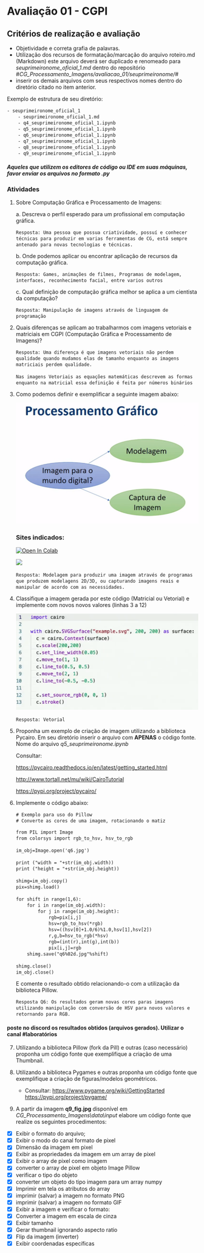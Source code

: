 # Avaliação 01 - CGPI

## Critérios de realização e avaliação

- Objetividade e correta grafia de palavras.
- Utilização dos recursos de formatação/marcação do arquivo roteiro.md (Markdown) este arquivo deverá ser duplicado e renomeado para *seuprimeironome_oficial_1.md* dentro do repositório #*CG_Processamento_Imagens/avaliacao_01/seuprimeironome/*#
- inserir os demais arquivos com seus respectivos nomes dentro do diretório citado no item anterior.

Exemplo de estrutura de seu diretório:

```
- seuprimeironome_oficial_1
    - seuprimeironome_oficial_1.md
    - q4_seuprimeironome_oficial_1.ipynb
    - q5_seuprimeironome_oficial_1.ipynb
    - q6_seuprimeironome_oficial_1.ipynb
    - q7_seuprimeironome_oficial_1.ipynb    
    - q8_seuprimeironome_oficial_1.ipynb    
    - q9_seuprimeironome_oficial_1.ipynb    

```
##### *Aqueles que utilizem os editores de código ou IDE em suas máquinas, favor enviar os arquivos no formato .py*

### Atividades

1. Sobre Computação Gráfica e Processamento de Imagens:

    a. Descreva o perfil esperado para um profissional em computação gráfica.
    ```
    Resposta: Uma pessoa que possua criatividade, possuí e conhecer técnicas para produzir em varias ferramentas de CG, está sempre antenado para novas tecnologias e técnicas.
    ```
    
    b. Onde podemos aplicar ou encontrar aplicação de recursos da computação gráfica.
    ```
    Resposta: Games, animações de filmes, Programas de modelagem, interfaces, reconhecimento facial, entre varios outros
    ```
    
    c. Qual definição de computação gráfica melhor se aplica a um cientista da computação?
    ```
    Resposta: Manipulação de imagens através de linguagem de programação
    ```

2. Quais diferenças se aplicam ao trabalharmos com imagens vetoriais e matriciais em CGPI (Computação Gráfica e Processamento de Imagens)?

    ```
    Resposta: Uma diferença é que imagens vetoriais não perdem qualidade quando mudamos elas de tamanho enquanto as imagens matriciais perdem qualidade.

    Nas imagens Vetoriais as equações matemáticas descrevem as formas enquanto na matricial essa definição é feita por números binários
    ```

3. Como podemos definir e exemplificar a seguinte imagem abaixo:

   ![Q3_Fig1](/avaliacao_01/data/img1.jpg)


    ### Sites indicados:

    [![Open In Colab](https://colab.research.google.com/assets/colab-badge.svg)](https://colab.research.google.com/github/googlecolab/colabtools/blob/master/notebooks/colab-github-demo.ipynb)

    [<img height="100px" src="https://cdn.freebiesupply.com/logos/thumbs/2x/replit-logo.png">](https://replit.com/)

    ```
    Resposta: Modelagem para produzir uma imagem através de programas que produzem modelagens 2D/3D, ou capturando imagens reais e manipular de acordo com as necessidades.
    ```
4. Classifique a imagem gerada por este código (Matricial ou Vetorial) e implemente com novos novos valores (linhas 3 a 12)

   ![Q4_Fig2](/avaliacao_01/data/2img.png)

    ```
    Resposta: Vetorial
    ```
5. Proponha um exemplo de criação de imagem utilizando a biblioteca Pycairo.
Em seu diretório inserir o arquivo com **APENAS** o código fonte. Nome do arquivo *q5_seuprimeironome.ipynb*

    Consultar:

    https://pycairo.readthedocs.io/en/latest/getting_started.html

    http://www.tortall.net/mu/wiki/CairoTutorial

    https://pypi.org/project/pycairo/

6. Implemente o código abaixo:

    ```
    # Exemplo para uso do Pillow
    # Converte as cores de uma imagem, rotacionando o matiz
    ```

    ```
    from PIL import Image
    from colorsys import rgb_to_hsv, hsv_to_rgb

    im_obj=Image.open('q6.jpg')

    print ("width = "+str(im_obj.width))
    print ("height = "+str(im_obj.height))

    shimg=im_obj.copy()
    pix=shimg.load()

    for shift in range(1,6):
        for i in range(im_obj.width):
            for j in range(im_obj.height):
                rgb=pix[i,j]
                hsv=rgb_to_hsv(*rgb)
                hsv=((hsv[0]+1.0/6)%1.0,hsv[1],hsv[2])
                r,g,b=hsv_to_rgb(*hsv)
                rgb=(int(r),int(g),int(b))
                pix[i,j]=rgb
        shimg.save("q6%02d.jpg"%shift)

    shimg.close()
    im_obj.close()
    ```
    
    E comente o resultado obtido relacionando-o com a utilização da biblioteca Pillow.

    ```
    Resposta Q6: Os resultados geram novas cores paras imagens utilizando manipulação com conversão de HSV para novos valores e retornando para RGB.
    ```

#### poste no discord os resultados obtidos (arquivos gerados). Utilizar o canal **#laboratórios**

7. Utilizando a biblioteca Pillow (fork da Pill) e outras (caso necessário) proponha um código fonte que exemplifique a criação de uma Thumbnail.

8. Utilizando a biblioteca Pygames e outras proponha um código fonte que exemplifique a criação de figuras/modelos geométricos.

    - Consultar:
    https://www.pygame.org/wiki/GettingStarted
    https://pypi.org/project/pygame/


9. A partir da imagem **q9_fig.jpg** disponível em *CG_Processamento_Imagens\data\input* elabore um código fonte que realize os seguintes procedimentos:

 - [x] Exibir o formato do arquivo;
 - [x] Exibir o modo do canal formato de pixel 
 - [x] Dimensão da imagem em pixel
 - [x] Exibir as propriedades da imagem em um array de pixel
 - [x] Exibir o array de pixel como imagem
 - [x] converter o array de pixel em objeto Image Pillow
 - [x] verificar o tipo do objeto
 - [x] converter um objeto do tipo imagem para um array numpy
 - [x] Imprimir em tela os atributos do array
 - [x] imprimir (salvar) a imagem no formato PNG
 - [x] imprimir (salvar) a imagem no formato GIF
 - [x] Exibir a imagem e verificar o formato:
 - [x] Converter a imagem em escala de cinza
 - [x] Exibir tamanho
 - [x] Gerar thumbnail ignorando aspecto ratio
 - [x] Flip da imagem (inverter)
 - [x] Exibir coordenadas específicas